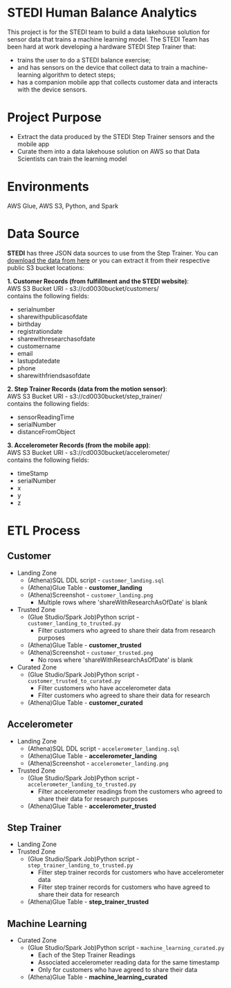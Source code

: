 # STEDI Human Balance Analytics
This project is for the STEDI team to build a data lakehouse solution for sensor data that trains a machine learning model.
The STEDI Team has been hard at work developing a hardware STEDI Step Trainer that:
- trains the user to do a STEDI balance exercise;
- and has sensors on the device that collect data to train a machine-learning algorithm to detect steps;
- has a companion mobile app that collects customer data and interacts with the device sensors.
# Project Purpose
- Extract the data produced by the STEDI Step Trainer sensors and the mobile app
- Curate them into a data lakehouse solution on AWS so that Data Scientists can train the learning model
# Environments
AWS Glue, AWS S3, Python, and Spark
# Data Source
**STEDI** has three JSON data sources to use from the Step Trainer. You can [download the data from here](https://video.udacity-data.com/topher/2022/June/62be2ed5_stedihumanbalanceanalyticsdata/stedihumanbalanceanalyticsdata.zip) or you can extract it from their respective public S3 bucket locations:

**1. Customer Records (from fulfillment and the STEDI website)**:
<br>AWS S3 Bucket URI - s3://cd0030bucket/customers/
<br>contains the following fields:
- serialnumber
- sharewithpublicasofdate
- birthday
- registrationdate
- sharewithresearchasofdate
- customername
- email
- lastupdatedate
- phone
- sharewithfriendsasofdate

**2. Step Trainer Records (data from the motion sensor)**:
<br>AWS S3 Bucket URI - s3://cd0030bucket/step_trainer/
<br>contains the following fields:
- sensorReadingTime
- serialNumber
- distanceFromObject

**3. Accelerometer Records (from the mobile app)**:
<br>AWS S3 Bucket URI - s3://cd0030bucket/accelerometer/
<br>contains the following fields:
- timeStamp
- serialNumber
- x
- y
- z

# ETL Process
## Customer
- Landing Zone
  - (Athena)SQL DDL script - `customer_landing.sql`
  - (Athena)Glue Table - **customer_landing**
  - (Athena)Screenshot - `customer_landing.png`
    - Multiple rows where 'shareWithResearchAsOfDate' is blank
- Trusted Zone
  - (Glue Studio/Spark Job)Python script - `customer_landing_to_trusted.py`
    - Filter customers who agreed to share their data from research purposes
  - (Athena)Glue Table - **customer_trusted**
  - (Athena)Screenshot - `customer_trusted.png`
    - No rows where 'shareWithResearchAsOfDate' is blank
- Curated Zone
  - (Glue Studio/Spark Job)Python script - `customer_trusted_to_curated.py`
    - Filter customers who have accelerometer data
    - Filter customers who agreed to share their data for research
  - (Athena)Glue Table - **customer_curated**
## Accelerometer
- Landing Zone
  - (Athena)SQL DDL script - `accelerometer_landing.sql`
  - (Athena)Glue Table - **accelerometer_landing**
  - (Athena)Screenshot - `accelerometer_landing.png`
- Trusted Zone
  - (Glue Studio/Spark Job)Python script - `accelerometer_landing_to_trusted.py`
    - Filter accelerometer readings from the customers who agreed to share their data for research purposes
  - (Athena)Glue Table - **accelerometer_trusted**
## Step Trainer
- Landing Zone
- Trusted Zone
  - (Glue Studio/Spark Job)Python script - `step_trainer_landing_to_trusted.py`
    - Filter step trainer records for customers who have accelerometer data
    - Filter step trainer records for customers who have agreed to share their data for research
  - (Athena)Glue Table - **step_trainer_trusted**
## Machine Learning
- Curated Zone
  - (Glue Studio/Spark Job)Python script - `machine_learning_curated.py`
    - Each of the Step Trainer Readings
    - Associated accelerometer reading data for the same timestamp
    - Only for customers who have agreed to share their data
  - (Athena)Glue Table - **machine_learning_curated**
